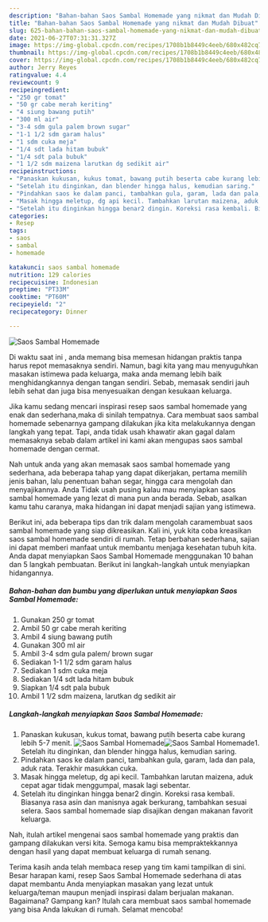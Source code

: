 ```yaml
---
description: "Bahan-bahan Saos Sambal Homemade yang nikmat dan Mudah Dibuat"
title: "Bahan-bahan Saos Sambal Homemade yang nikmat dan Mudah Dibuat"
slug: 625-bahan-bahan-saos-sambal-homemade-yang-nikmat-dan-mudah-dibuat
date: 2021-06-27T07:31:31.327Z
image: https://img-global.cpcdn.com/recipes/1708b1b8449c4eeb/680x482cq70/saos-sambal-homemade-foto-resep-utama.jpg
thumbnail: https://img-global.cpcdn.com/recipes/1708b1b8449c4eeb/680x482cq70/saos-sambal-homemade-foto-resep-utama.jpg
cover: https://img-global.cpcdn.com/recipes/1708b1b8449c4eeb/680x482cq70/saos-sambal-homemade-foto-resep-utama.jpg
author: Jerry Reyes
ratingvalue: 4.4
reviewcount: 9
recipeingredient:
- "250 gr tomat"
- "50 gr cabe merah keriting"
- "4 siung bawang putih"
- "300 ml air"
- "3-4 sdm gula palem brown sugar"
- "1-1 1/2 sdm garam halus"
- "1 sdm cuka meja"
- "1/4 sdt lada hitam bubuk"
- "1/4 sdt pala bubuk"
- "1 1/2 sdm maizena larutkan dg sedikit air"
recipeinstructions:
- "Panaskan kukusan, kukus tomat, bawang putih beserta cabe kurang lebih 5-7 menit."
- "Setelah itu dinginkan, dan blender hingga halus, kemudian saring."
- "Pindahkan saos ke dalam panci, tambahkan gula, garam, lada dan pala, aduk rata. Terakhir masukkan cuka."
- "Masak hingga meletup, dg api kecil. Tambahkan larutan maizena, aduk cepat agar tidak menggumpal, masak lagi sebentar."
- "Setelah itu dinginkan hingga benar2 dingin. Koreksi rasa kembali. Biasanya rasa asin dan manisnya agak berkurang, tambahkan sesuai selera. Saos sambal homemade siap disajikan dengan makanan favorit keluarga."
categories:
- Resep
tags:
- saos
- sambal
- homemade

katakunci: saos sambal homemade 
nutrition: 129 calories
recipecuisine: Indonesian
preptime: "PT33M"
cooktime: "PT60M"
recipeyield: "2"
recipecategory: Dinner

---
```



![Saos Sambal Homemade](https://img-global.cpcdn.com/recipes/1708b1b8449c4eeb/680x482cq70/saos-sambal-homemade-foto-resep-utama.jpg)

Di waktu  saat ini , anda memang bisa memesan hidangan praktis tanpa harus repot memasaknya sendiri. Namun, bagi kita yang mau menyuguhkan masakan istimewa pada keluarga, maka anda memang lebih baik menghidangkannya dengan tangan sendiri. Sebab, memasak sendiri jauh lebih sehat dan juga bisa menyesuaikan dengan kesukaan keluarga.

Jika kamu sedang mencari inspirasi resep saos sambal homemade yang enak dan sederhana,maka di sinilah tempatnya. Cara membuat saos sambal homemade  sebenarnya gampang dilakukan jika kita melakukannya dengan langkah yang tepat. Tapi, anda tidak usah khawatir akan gagal dalam memasaknya 
sebab dalam artikel ini kami akan mengupas saos sambal homemade dengan cermat.  



Nah untuk anda yang akan memasak saos sambal homemade yang sederhana, ada beberapa tahap yang dapat dikerjakan, pertama memilih jenis bahan, lalu penentuan bahan segar, hingga cara mengolah dan menyajikannya. Anda Tidak usah pusing kalau mau menyiapkan saos sambal homemade yang lezat di mana pun anda berada. Sebab, asalkan kamu  tahu caranya, maka hidangan ini dapat menjadi sajian yang istimewa.

Berikut ini, ada beberapa tips dan trik dalam mengolah caramembuat saos sambal homemade yang siap dikreasikan. Kali ini, yuk kita coba kreasikan saos sambal homemade sendiri di rumah. Tetap berbahan sederhana, sajian ini dapat memberi manfaat untuk membantu menjaga kesehatan tubuh kita. Anda dapat menyiapkan Saos Sambal Homemade menggunakan 10 bahan dan 5 langkah pembuatan. Berikut ini langkah-langkah untuk menyiapkan hidangannya.

<!--inarticleads1-->

##### Bahan-bahan dan bumbu yang diperlukan untuk menyiapkan Saos Sambal Homemade:

1. Gunakan 250 gr tomat
1. Ambil 50 gr cabe merah keriting
1. Ambil 4 siung bawang putih
1. Gunakan 300 ml air
1. Ambil 3-4 sdm gula palem/ brown sugar
1. Sediakan 1-1 1/2 sdm garam halus
1. Sediakan 1 sdm cuka meja
1. Sediakan 1/4 sdt lada hitam bubuk
1. Siapkan 1/4 sdt pala bubuk
1. Ambil 1 1/2 sdm maizena, larutkan dg sedikit air




<!--inarticleads2-->

##### Langkah-langkah menyiapkan Saos Sambal Homemade:

1. Panaskan kukusan, kukus tomat, bawang putih beserta cabe kurang lebih 5-7 menit.
<img src="https://img-global.cpcdn.com/steps/c90cc34ea9372cb5/160x128cq70/saos-sambal-homemade-langkah-memasak-1-foto.jpg" alt="Saos Sambal Homemade"><img src="https://img-global.cpcdn.com/steps/b77e65345be338ab/160x128cq70/saos-sambal-homemade-langkah-memasak-1-foto.jpg" alt="Saos Sambal Homemade">1. Setelah itu dinginkan, dan blender hingga halus, kemudian saring.
1. Pindahkan saos ke dalam panci, tambahkan gula, garam, lada dan pala, aduk rata. Terakhir masukkan cuka.
1. Masak hingga meletup, dg api kecil. Tambahkan larutan maizena, aduk cepat agar tidak menggumpal, masak lagi sebentar.
1. Setelah itu dinginkan hingga benar2 dingin. Koreksi rasa kembali. Biasanya rasa asin dan manisnya agak berkurang, tambahkan sesuai selera. Saos sambal homemade siap disajikan dengan makanan favorit keluarga.




Nah, itulah artikel mengenai  saos sambal homemade  yang praktis dan gampang dilakukan versi kita. Semoga kamu bisa mempraktekkannya dengan hasil yang dapat membuat keluarga di rumah senang. 

Terima kasih anda telah membaca resep yang tim kami tampilkan di sini. Besar harapan kami, resep  Saos Sambal Homemade sederhana di atas dapat membantu Anda menyiapkan masakan yang lezat untuk keluarga/teman maupun menjadi inspirasi dalam berjualan makanan. Bagaimana? Gampang kan? Itulah cara membuat saos sambal homemade yang bisa Anda lakukan di rumah. Selamat mencoba!

